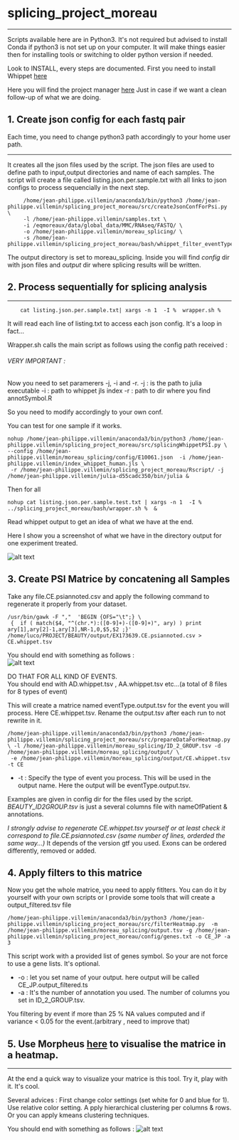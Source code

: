 # splicing_project_moreau

---


Scripts available here are in Python3.
It's not required but advised to install Conda if python3 is not set up on your computer.
It will make things easier then for installing tools or switching to older python version if needed.

Look to INSTALL, every steps are documented.
First you need to install Whippet [here](https://github.com/timbitz/Whippet.jl)  

Here you will find the project manager [here](https://trello.com/b/XFuccCgE/splicingprojectcolab)
Just in case if we want a clean follow-up of what we are doing.

## 1. Create json config for each fastq pair


Each time, you need to change python3 path accordingly to your home user path.

---

It creates all the json files used by the script.
The json files are used to define path to input,output directories and name of each samples.
The script will create a file called listing.json.per.sample.txt with all links to json configs to process sequencially in the next step.

```shell
     /home/jean-philippe.villemin/anaconda3/bin/python3 /home/jean-philippe.villemin/splicing_project_moreau/src/createJsonConfForPsi.py \
     -l /home/jean-philippe.villemin/samples.txt \
     -i /eqmoreaux/data/global_data/MMC/RNAseq/FASTQ/ \
     -o /home/jean-philippe.villemin/moreau_splicing/ \
     -s /home/jean-philippe.villemin/splicing_project_moreau/bash/whippet_filter_eventType_wrapped_for_psiOnly.sh 

```
The output directory is set to moreau_splicing. Inside you will find _config_ dir with json files and _output_ dir where splicing results will be written. 


## 2. Process sequentially for splicing analysis

---
```shell
	cat listing.json.per.sample.txt| xargs -n 1  -I %  wrapper.sh % 
```

It will read each line of listing.txt to access each json config.
It's a loop in fact...  

Wrapper.sh calls the main script as follows using the config path received :

###### VERY IMPORTANT :

Now you need to set paramerers -j, -i and -r.
-j : is the path to julia executable
-i : path to whippet jls index
-r : path to dir where you find annotSymbol.R

So you need to modify accordingly to your own conf.

You can test for one sample if it works.

```shell
nohup /home/jean-philippe.villemin/anaconda3/bin/python3 /home/jean-philippe.villemin/splicing_project_moreau/src/splicingWhippetPSI.py \ --config /home/jean-philippe.villemin/moreau_splicing/config/E10061.json  -i /home/jean-philippe.villemin/index_whippet_human.jls \ 
 -r /home/jean-philippe.villemin/splicing_project_moreau/Rscript/ -j /home/jean-philippe.villemin/julia-d55cadc350/bin/julia &
```
Then for all

```shell
nohup cat listing.json.per.sample.test.txt | xargs -n 1  -I %  ../splicing_project_moreau/bash/wrapper.sh %  & 
```

Read whippet output to get an idea of what we have at the end.

Here I show you a screenshot of what we have in the directory output for one experiment treated.

![alt text](https://github.com/LucoLab/splicing_project_moreau/blob/master/img/main_output.png "Outputs")

## 3. Create PSI Matrice by concatening all Samples 


Take any file.CE.psiannoted.csv  and apply the following command to regenerate it properly from your dataset.

```shell
/usr/bin/gawk -F ","  'BEGIN {OFS="\t";} \
 {  if ( match($4, "^(chr.*):([0-9]+)-([0-9]+)", ary) ) print ary[1],ary[2]-1,ary[3],NR-1,0,$5,$2 ;}' /home/luco/PROJECT/BEAUTY/output/EX173639.CE.psiannoted.csv > CE.whippet.tsv
```

You should end with something as follows :   
![alt text](https://github.com/LucoLab/splicing_project_moreau/blob/master/img/output_matrice.png "Matrice")

DO THAT FOR ALL KIND OF EVENTS.    
You should end with AD.whippet.tsv , AA.whippet.tsv etc...(a total of 8 files for 8 types of event)  


This will create a matrice named eventType.output.tsv for the event you will process. Here CE.whippet.tsv. Rename the output.tsv after each run to not rewrite in it.

```shell
/home/jean-philippe.villemin/anaconda3/bin/python3 /home/jean-philippe.villemin/splicing_project_moreau/src/prepareDataForHeatmap.py \ -l /home/jean-philippe.villemin/moreau_splicing/ID_2_GROUP.tsv -d /home/jean-philippe.villemin/moreau_splicing/output/ \
 -e /home/jean-philippe.villemin/moreau_splicing/output/CE.whippet.tsv -t CE
```

- -t : Specify the type of event you process. This will be used in the output name. Here the output will be eventType.output.tsv.



Examples are given in config dir for the files used by the script.
_BEAUTY_ID2GROUP.tsv_ is just a several columns file with nameOfPatient & annotations.  

*I strongly advise to regenerate CE.whippet.tsv yourself or at least check it correspond to file.CE.psiannoted.csv (same number of lines, orderded the same way...)* It depends of the version gtf you used. Exons can be ordered differently, removed or added.


## 4. Apply filters to this matrice

Now you get the whole matrice, you need to apply fitlters.
You can do it by yourself with your own scripts or I provide some tools that will create a output_filtered.tsv file

```shell
/home/jean-philippe.villemin/anaconda3/bin/python3 /home/jean-philippe.villemin/splicing_project_moreau/src/filterHeatmap.py  -m /home/jean-philippe.villemin/moreau_splicing/output.tsv -g /home/jean-philippe.villemin/splicing_project_moreau/config/genes.txt -o CE_JP -a 3
 ```

This script work with a provided list of genes symbol.  So your are not force to use a gene lists. It's optional.  
- -o : let you set name of your output. here output will be called CE_JP.output_filtered.ts  
- -a : It's the number of annotation you used. The number of columns you set in ID_2_GROUP.tsv.

You filtering by event if more than 25 % NA values computed and if variance < 0.05 for the event.(arbitrary , need to improve that)


## 5. Use Morpheus [here](https://software.broadinstitute.org/morpheus/) to visualise the matrice in a heatmap.

---

At the end a quick way to visualize your matrice is this tool.
Try it, play with it. It's cool.

Several advices : First change color settings (set white for 0 and blue for 1). 
Use relative color setting. A
pply hierarchical clustering per columns & rows. Or you can apply kmeans clustering techniques.


You should end with something as follows : 
![alt text](https://github.com/LucoLab/splicing_project_moreau/blob/master/img/heatmap.png "heatmap")
